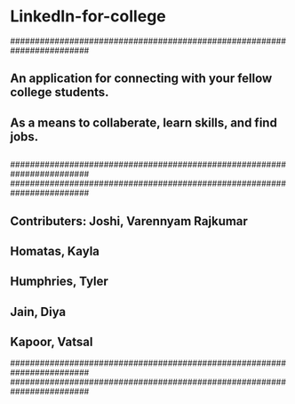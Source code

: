 # LinkedIn-for-college
########################################################################
##                                                                    ##
##  An application for connecting with your fellow college students.  ##
##      As a means to collaberate, learn skills, and find jobs.       ##
##                                                                    ##
########################################################################
########################################################################
## Contributers:    Joshi, Varennyam Rajkumar                         ##
##                  Homatas, Kayla                                    ##
##                  Humphries, Tyler                                  ##
##                  Jain, Diya                                        ##
##                  Kapoor, Vatsal                                    ##
########################################################################
########################################################################
